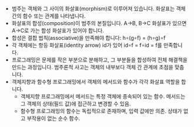 - 범주는 객체와 그 사이의 화살표(morphism)로 이루어져 있습니다. 화살표는 객체 간의 함수 또는 관계를 나타냅니다.
- 화살표의 합성(composition)이 범주의 본질입니다. A->B, B->C 화살표가 있으면 A->C로 가는 합성 화살표가 있어야 합니다.
- 합성은 결합 법칙(associative)을 만족해야 합니다: h∘(g∘f) = (h∘g)∘f
- 각 객체에는 항등 화살표(identity arrow) id가 있어 id∘f = f∘id = f를 만족합니다.
- 프로그래밍은 문제를 작은 부분으로 분해하고, 그 부분들을 합성하여 전체 해결책을 만드는 과정입니다. 범주론적 사고는 객체의 내부보다 객체 간 관계에 초점을 맞춥니다.
- 객체지향과 함수형 프로그래밍에서 객체의 메서드와 함수가 각각 화살표 역할을 합니다.
    - 객체지향 프로그래밍에서 메서드는 특정 객체에 종속되어 있는 함수. 메서드는 그 객체의 상태(필드 값)에 접근하고 변경할 수 있음.
    - 함수형 프로그래밍의 함수는 독립적으로 존재하며, 입력 값에만 의존. 상태가 없고 부작용이 없는 순수 함수.
